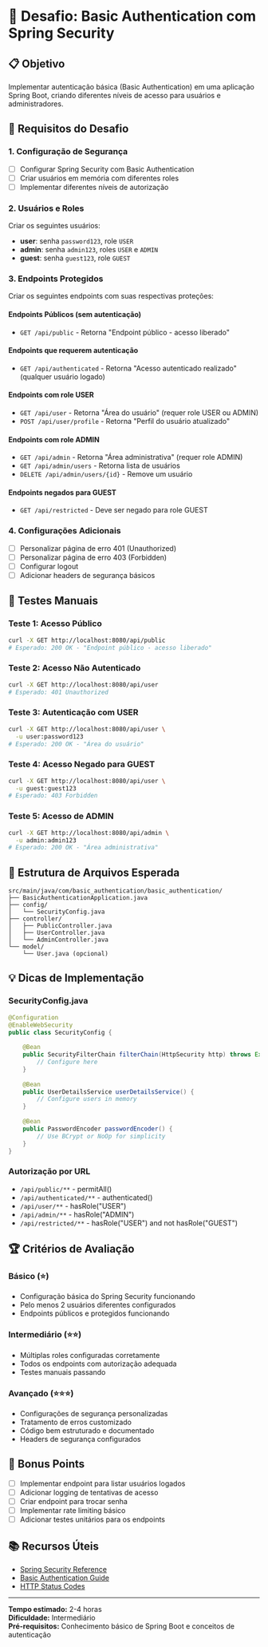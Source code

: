 # 🔐 Desafio: Basic Authentication com Spring Security

## 📋 Objetivo
Implementar autenticação básica (Basic Authentication) em uma aplicação Spring Boot, criando diferentes níveis de acesso para usuários e administradores.

## 🎯 Requisitos do Desafio

### 1. Configuração de Segurança
- [ ] Configurar Spring Security com Basic Authentication
- [ ] Criar usuários em memória com diferentes roles
- [ ] Implementar diferentes níveis de autorização

### 2. Usuários e Roles
Criar os seguintes usuários:
- **user**: senha `password123`, role `USER`
- **admin**: senha `admin123`, roles `USER` e `ADMIN`
- **guest**: senha `guest123`, role `GUEST`

### 3. Endpoints Protegidos
Criar os seguintes endpoints com suas respectivas proteções:

#### Endpoints Públicos (sem autenticação)
- `GET /api/public` - Retorna "Endpoint público - acesso liberado"

#### Endpoints que requerem autenticação
- `GET /api/authenticated` - Retorna "Acesso autenticado realizado" (qualquer usuário logado)

#### Endpoints com role USER
- `GET /api/user` - Retorna "Área do usuário" (requer role USER ou ADMIN)
- `POST /api/user/profile` - Retorna "Perfil do usuário atualizado"

#### Endpoints com role ADMIN
- `GET /api/admin` - Retorna "Área administrativa" (requer role ADMIN)
- `GET /api/admin/users` - Retorna lista de usuários
- `DELETE /api/admin/users/{id}` - Remove um usuário

#### Endpoints negados para GUEST
- `GET /api/restricted` - Deve ser negado para role GUEST

### 4. Configurações Adicionais
- [ ] Personalizar página de erro 401 (Unauthorized)
- [ ] Personalizar página de erro 403 (Forbidden)
- [ ] Configurar logout
- [ ] Adicionar headers de segurança básicos

## 🧪 Testes Manuais

### Teste 1: Acesso Público
```bash
curl -X GET http://localhost:8080/api/public
# Esperado: 200 OK - "Endpoint público - acesso liberado"
```

### Teste 2: Acesso Não Autenticado
```bash
curl -X GET http://localhost:8080/api/user
# Esperado: 401 Unauthorized
```

### Teste 3: Autenticação com USER
```bash
curl -X GET http://localhost:8080/api/user \
  -u user:password123
# Esperado: 200 OK - "Área do usuário"
```

### Teste 4: Acesso Negado para GUEST
```bash
curl -X GET http://localhost:8080/api/user \
  -u guest:guest123
# Esperado: 403 Forbidden
```

### Teste 5: Acesso de ADMIN
```bash
curl -X GET http://localhost:8080/api/admin \
  -u admin:admin123
# Esperado: 200 OK - "Área administrativa"
```

## 🔧 Estrutura de Arquivos Esperada

```
src/main/java/com/basic_authentication/basic_authentication/
├── BasicAuthenticationApplication.java
├── config/
│   └── SecurityConfig.java
├── controller/
│   ├── PublicController.java
│   ├── UserController.java
│   └── AdminController.java
└── model/
    └── User.java (opcional)
```

## 💡 Dicas de Implementação

### SecurityConfig.java
```java
@Configuration
@EnableWebSecurity
public class SecurityConfig {
    
    @Bean
    public SecurityFilterChain filterChain(HttpSecurity http) throws Exception {
        // Configure here
    }
    
    @Bean
    public UserDetailsService userDetailsService() {
        // Configure users in memory
    }
    
    @Bean
    public PasswordEncoder passwordEncoder() {
        // Use BCrypt or NoOp for simplicity
    }
}
```

### Autorização por URL
- `/api/public/**` - permitAll()
- `/api/authenticated/**` - authenticated()
- `/api/user/**` - hasRole("USER")
- `/api/admin/**` - hasRole("ADMIN")
- `/api/restricted/**` - hasRole("USER") and not hasRole("GUEST")

## 🏆 Critérios de Avaliação

### Básico (⭐)
- Configuração básica do Spring Security funcionando
- Pelo menos 2 usuários diferentes configurados
- Endpoints públicos e protegidos funcionando

### Intermediário (⭐⭐)
- Múltiplas roles configuradas corretamente
- Todos os endpoints com autorização adequada
- Testes manuais passando

### Avançado (⭐⭐⭐)
- Configurações de segurança personalizadas
- Tratamento de erros customizado
- Código bem estruturado e documentado
- Headers de segurança configurados

## 🚀 Bonus Points

- [ ] Implementar endpoint para listar usuários logados
- [ ] Adicionar logging de tentativas de acesso
- [ ] Criar endpoint para trocar senha
- [ ] Implementar rate limiting básico
- [ ] Adicionar testes unitários para os endpoints

## 📚 Recursos Úteis

- [Spring Security Reference](https://docs.spring.io/spring-security/reference/)
- [Basic Authentication Guide](https://www.baeldung.com/spring-security-basic-authentication)
- [HTTP Status Codes](https://developer.mozilla.org/en-US/docs/Web/HTTP/Status)

---

**Tempo estimado:** 2-4 horas  
**Dificuldade:** Intermediário  
**Pré-requisitos:** Conhecimento básico de Spring Boot e conceitos de autenticação

